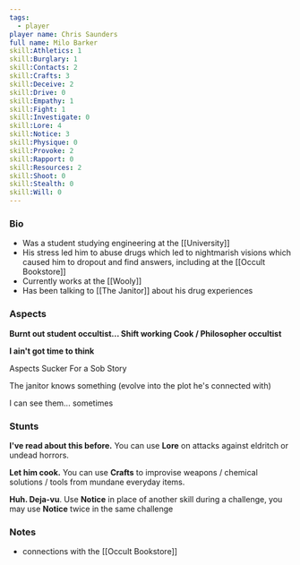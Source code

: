 ```yaml
---
tags:
  - player
player name: Chris Saunders
full name: Milo Barker
skill:Athletics: 1
skill:Burglary: 1
skill:Contacts: 2
skill:Crafts: 3
skill:Deceive: 2
skill:Drive: 0
skill:Empathy: 1
skill:Fight: 1
skill:Investigate: 0
skill:Lore: 4
skill:Notice: 3
skill:Physique: 0
skill:Provoke: 2
skill:Rapport: 0
skill:Resources: 2
skill:Shoot: 0
skill:Stealth: 0
skill:Will: 0
---
```

### Bio 

- Was a student studying engineering at the [[University]]
- His stress led him to abuse drugs which led to nightmarish visions which caused him to dropout and find answers, including at the [[Occult Bookstore]]
- Currently works at the [[Wooly]]
- Has been talking to [[The Janitor]] about his drug experiences

### Aspects

**Burnt out student occultist... Shift working Cook / Philosopher occultist**

**I ain't got time to think**

Aspects Sucker For a Sob Story

The janitor knows something (evolve into the plot he's connected with)

I can see them... sometimes

### Stunts  

**I've read about this before.** You can use **Lore** on attacks against eldritch or undead horrors.

**Let him cook.** You can use **Crafts** to improvise weapons / chemical solutions / tools from mundane everyday items.

**Huh. Deja-vu**. Use **Notice** in place of another skill during a challenge, you may use **Notice** twice in the same challenge

### Notes

- connections with the [[Occult Bookstore]]